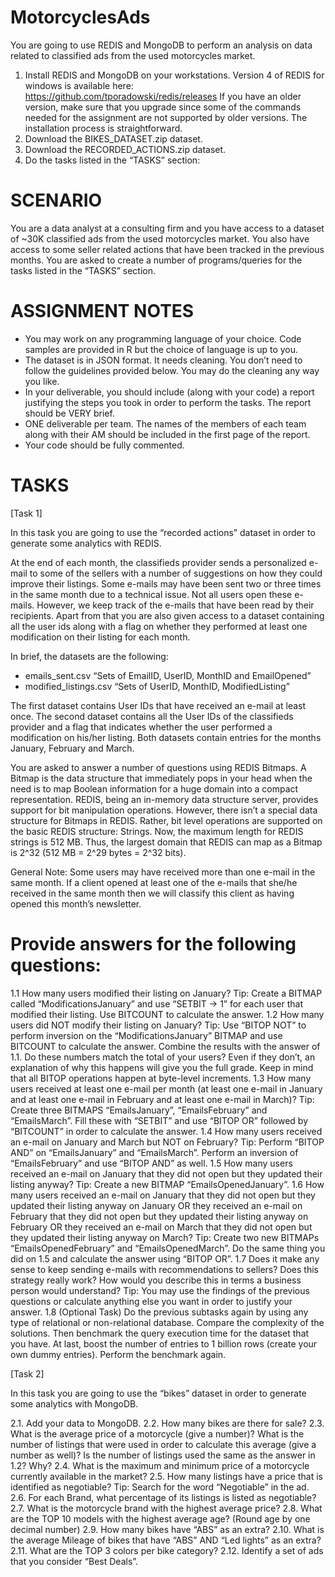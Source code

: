 # MotorcyclesAds

You are going to use REDIS and MongoDB to perform an analysis on data related to classified ads from the used motorcycles market.

1.	Install REDIS and MongoDB on your workstations. Version 4 of REDIS for windows is available here: https://github.com/tporadowski/redis/releases If you have an older version, make sure that you upgrade since some of the commands needed for the assignment are not supported by older versions. The installation process is straightforward.
2.	Download the BIKES_DATASET.zip dataset. 
3.	Download the RECORDED_ACTIONS.zip dataset.
4.	Do the tasks listed in the “TASKS” section: 

# SCENARIO

You are a data analyst at a consulting firm and you have access to a dataset of ~30K classified ads from the used motorcycles market. You also have access to some seller related actions that have been tracked in the previous months. You are asked to create a number of programs/queries for the tasks listed in the “TASKS” section.


# ASSIGNMENT NOTES

-	You may work on any programming language of your choice. Code samples are provided in R but the choice of language is up to you. 
-	The dataset is in JSON format. It needs cleaning. You don’t need to follow the guidelines provided below. You may do the cleaning any way you like.
-	In your deliverable, you should include (along with your code) a report justifying the steps you took in order to perform the tasks. The report should be VERY brief.
-	ONE deliverable per team. The names of the members of each team along with their AM should be included in the first page of the report.
-	Your code should be fully commented.

# TASKS

[Task 1]

In this task you are going to use the “recorded actions” dataset in order to generate some analytics with REDIS.

At the end of each month, the classifieds provider sends a personalized e-mail to some of the sellers with a number of suggestions on how they could improve their listings. Some e-mails may have been sent two or three times in the same month due to a technical issue. Not all users open these e-mails. However, we keep track of the e-mails that have been read by their recipients. Apart from that you are also given access to a dataset containing all the user ids along with a flag on whether they performed at least one modification on their listing for each month.

In brief, the datasets are the following:
-	emails_sent.csv “Sets of EmailID, UserID, MonthID and EmailOpened”
-	modified_listings.csv “Sets of UserID, MonthID, ModifiedListing”

The first dataset contains User IDs that have received an e-mail at least once. The second dataset contains all the User IDs of the classifieds provider and a flag that indicates whether the user performed a modification on his/her listing. Both datasets contain entries for the months January, February and March.

You are asked to answer a number of questions using REDIS Bitmaps. A Bitmap is the data structure that immediately pops in your head when the need is to map Boolean information for a huge domain into a compact representation. REDIS, being an in-memory data structure server, provides support for bit manipulation operations. However, there isn’t a special data structure for Bitmaps in REDIS. Rather, bit level operations are supported on the basic REDIS structure: Strings. Now, the maximum length for REDIS strings is 512 MB. Thus, the largest domain that REDIS can map as a Bitmap is 2^32 (512 MB = 2^29 bytes = 2^32 bits).

General Note: Some users may have received more than one e-mail in the same month. If a client opened at least one of the e-mails that she/he received in the same month then we will classify this client as having opened this month’s newsletter.

# Provide answers for the following questions:

1.1	How many users modified their listing on January? 
Tip: Create a BITMAP called “ModificationsJanuary” and use “SETBIT -> 1” for each user that modified their listing. Use BITCOUNT to calculate the answer.
1.2	How many users did NOT modify their listing on January?
Tip: Use “BITOP NOT” to perform inversion on the “ModificationsJanuary” BITMAP and use BITCOUNT to calculate the answer. Combine the results with the answer of 1.1. Do these numbers match the total of your users? Even if they don’t, an explanation of why this happens will give you the full grade. Keep in mind that all BITOP operations happen at byte-level increments.
1.3	How many users received at least one e-mail per month (at least one e-mail in January and at least one e-mail in February and at least one e-mail in March)?
Tip: Create three BITMAPS “EmailsJanuary”, “EmailsFebruary” and “EmailsMarch”. Fill these with “SETBIT” and use “BITOP OR” followed by “BITCOUNT” in order to calculate the answer.
1.4	How many users received an e-mail on January and March but NOT on February?
Tip: Perform “BITOP AND” on “EmailsJanuary” and “EmailsMarch”. Perform an inversion of “EmailsFebruary” and use “BITOP AND” as well.
1.5	How many users received an e-mail on January that they did not open but they updated their listing anyway?
Tip: Create a new BITMAP “EmailsOpenedJanuary”.
1.6	How many users received an e-mail on January that they did not open but they updated their listing anyway on January OR they received an e-mail on February that they did not open but they updated their listing anyway on February OR they received an e-mail on March that they did not open but they updated their listing anyway on March?
Tip: Create two new BITMAPs “EmailsOpenedFebruary” and “EmailsOpenedMarch”. Do the same thing you did on 1.5 and calculate the answer using “BITOP OR”.
1.7	Does it make any sense to keep sending e-mails with recommendations to sellers? Does this strategy really work? How would you describe this in terms a business person would understand?
Tip: You may use the findings of the previous questions or calculate anything else you want in order to justify your answer. 
1.8	(Optional Task) Do the previous subtasks again by using any type of relational or non-relational database. Compare the complexity of the solutions. Then benchmark the query execution time for the dataset that you have. At last, boost the number of entries to 1 billion rows (create your own dummy entries). Perform the benchmark again.

[Task 2]

In this task you are going to use the “bikes” dataset in order to generate some analytics with MongoDB.

2.1. Add your data to MongoDB.
2.2. How many bikes are there for sale?
2.3. What is the average price of a motorcycle (give a number)? What is the number of listings that were used in order to calculate this average (give a number as well)? Is the number of listings used the same as the answer in 1.2? Why?
2.4. What is the maximum and minimum price of a motorcycle currently available in the market?
2.5. How many listings have a price that is identified as negotiable?
Tip: Search for the word “Negotiable” in the ad.
2.6. For each Brand, what percentage of its listings is listed as negotiable?
2.7. What is the motorcycle brand with the highest average price?
2.8. What are the TOP 10 models with the highest average age? (Round age by one decimal number)
2.9. How many bikes have “ABS” as an extra? 
2.10. What is the average Mileage of bikes that have “ABS” AND “Led lights” as an extra?
2.11. What are the TOP 3 colors per bike category?
2.12.	Identify a set of ads that you consider “Best Deals”. 
